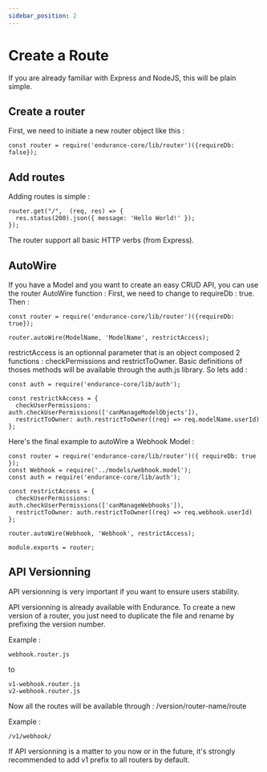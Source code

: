 ```yaml
---
sidebar_position: 2
---
```


# Create a Route

If you are already familiar with Express and NodeJS, this will be plain simple. 


## Create a router

First, we need to initiate a new router object like this : 

```
const router = require('endurance-core/lib/router')({requireDb: false});
```

## Add routes 

Adding routes is simple :

```
router.get("/",  (req, res) => {
  res.status(200).json({ message: 'Hello World!' });
});
```

The router support all basic HTTP verbs (from Express). 


## AutoWire

If you have a Model and you want to create an easy CRUD API, you can use the router AutoWire function :
First, we need to change to requireDb : true. Then :


```
const router = require('endurance-core/lib/router')({requireDb: true});

router.autoWire(ModelName, 'ModelName', restrictAccess);
```

restrictAccess is an optionnal parameter that is an object composed 2 functions : checkPermissions and restrictToOwner. Basic definitions of thoses methods will be available through the auth.js library. 
So lets add : 

```
const auth = require('endurance-core/lib/auth');

const restrictkAccess = {
  checkUserPermissions: auth.checkUserPermissions(['canManageModelObjects']), 
  restrictToOwner: auth.restrictToOwner((req) => req.modelName.userId)  
};
```

Here's the final example to autoWire a Webhook Model : 

```
const router = require('endurance-core/lib/router')({ requireDb: true });
const Webhook = require('../models/webhook.model');
const auth = require('endurance-core/lib/auth');

const restrictAccess = {
  checkUserPermissions: auth.checkUserPermissions(['canManageWebhooks']),
  restrictToOwner: auth.restrictToOwner((req) => req.webhook.userId)
};

router.autoWire(Webhook, 'Webhook', restrictAccess);

module.exports = router;

```

## API Versionning

API versionning is very important if you want to ensure users stability. 

API versionning is already available with Endurance. To create a new version of a router, you just need to duplicate the file and rename by prefixing the version number. 

Example : 
```
webhook.router.js
```

to
```
v1-webhook.router.js
v2-webhook.router.js
```

Now all the routes will be available through : /version/router-name/route

Example :
```
/v1/webhook/
```

If API versionning is a matter to you now or in the future, it's strongly recommended to add v1 prefix to all routers by default. 